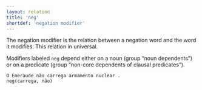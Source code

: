 ```yaml
---
layout: relation
title: 'neg'
shortdef: 'negation modifier'
---
```


The negation modifier is the relation between a negation word and the
word it modifies. This relation in universal.

Modifiers labeled `neg` depend either on a noun (group “noun
dependents”) or on a predicate (group “non-core dependents of clausal
predicates”).

~~~ sdparse
O Emeraude não carrega armamento nuclear .
neg(carrega, não)
~~~
<!-- Interlanguage links updated Čt lis 12 09:43:30 CET 2020 -->
